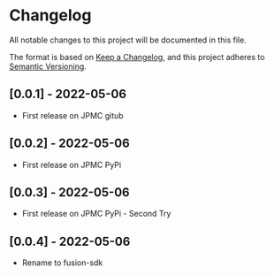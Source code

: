 # Changelog

All notable changes to this project will be documented in this file.

The format is based on [Keep a Changelog](https://keepachangelog.com/en/1.0.0/),
and this project adheres to [Semantic Versioning](https://semver.org/spec/v2.0.0.html).

## [0.0.1] - 2022-05-06

* First release on JPMC gitub

## [0.0.2] - 2022-05-06

* First release on JPMC PyPi 

## [0.0.3] - 2022-05-06

* First release on JPMC PyPi - Second Try

## [0.0.4] - 2022-05-06

* Rename to fusion-sdk